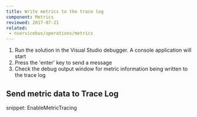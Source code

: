 ```yaml
---
title: Write metrics to the trace log
component: Metrics
reviewed: 2017-07-21
related:
 - nservicebus/operations/metrics
---
```


1. Run the solution in the Visual Studio debugger. A console application will start
2. Press the 'enter' key to send a message
3. Check the debug output window for metric information being written to the trace log


## Send metric data to Trace Log

snippet: EnableMetricTracing